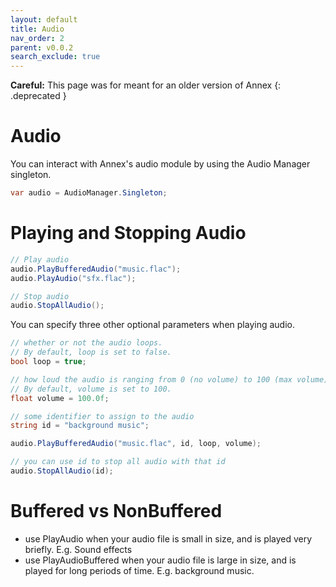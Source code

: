 ```yaml
---
layout: default
title: Audio
nav_order: 2
parent: v0.0.2
search_exclude: true
---
```


**Careful:** This page was for meant for an older version of Annex
{: .deprecated }

# Audio

You can interact with Annex's audio module by using the Audio Manager singleton.

```cs
var audio = AudioManager.Singleton;
```
# Playing and Stopping Audio

```cs
// Play audio
audio.PlayBufferedAudio("music.flac");
audio.PlayAudio("sfx.flac");

// Stop audio
audio.StopAllAudio();
```
You can specify three other optional parameters when playing audio.

```cs
// whether or not the audio loops.
// By default, loop is set to false.
bool loop = true;

// how loud the audio is ranging from 0 (no volume) to 100 (max volume).
// By default, volume is set to 100.
float volume = 100.0f;

// some identifier to assign to the audio
string id = "background music";

audio.PlayBufferedAudio("music.flac", id, loop, volume);

// you can use id to stop all audio with that id
audio.StopAllAudio(id);
```

# Buffered vs NonBuffered

* use PlayAudio when your audio file is small in size, and is played very briefly. E.g. Sound effects
* use PlayAudioBuffered when your audio file is large in size, and is played for long periods of time. E.g. background music.